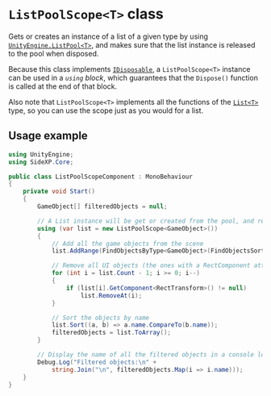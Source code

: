 # `ListPoolScope<T>` class

Gets or creates an instance of a list of a given type by using [`UnityEngine.ListPool<T>`](https://docs.unity3d.com/ScriptReference/Pool.ListPool_1.html), and makes sure that the list instance is released to the pool when disposed.

Because this class implements [`IDisposable`](https://learn.microsoft.com/dotnet/api/system.idisposable), a `ListPoolScope<T>` instance can be used in a *`using` block*, which guarantees that the `Dispose()` function is called at the end of that block.

Also note that `ListPoolScope<T>` implements all the functions of the [`List<T>`](https://learn.microsoft.com/dotnet/api/system.collections.generic.list-1) type, so you can use the scope just as you would for a list.

## Usage example

```cs
using UnityEngine;
using SideXP.Core;

public class ListPoolScopeComponent : MonoBehaviour
{
    private void Start()
    {
        GameObject[] filteredObjects = null;

        // A List instance will be get or created from the pool, and released at the end of this using block
        using (var list = new ListPoolScope<GameObject>())
        {
            // Add all the game objects from the scene
            list.AddRange(FindObjectsByType<GameObject>(FindObjectsSortMode.None));

            // Remove all UI objects (the ones with a RectComponent attached)
            for (int i = list.Count - 1; i >= 0; i--)
            {
                if (list[i].GetComponent<RectTransform>() != null)
                    list.RemoveAt(i);
            }

            // Sort the objects by name
            list.Sort((a, b) => a.name.CompareTo(b.name));
            filteredObjects = list.ToArray();
        }

        // Display the name of all the filtered objects in a console log
        Debug.Log("Filtered objects:\n" +
            string.Join("\n", filteredObjects.Map(i => i.name)));
    }
}
```